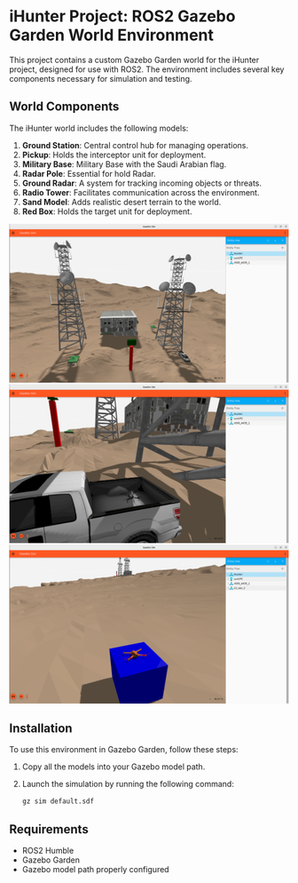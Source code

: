 # iHunter Project: ROS2 Gazebo Garden World Environment

This project contains a custom Gazebo Garden world for the iHunter project, designed for use with ROS2. The environment includes several key components necessary for simulation and testing.

## World Components

The iHunter world includes the following models:

1. **Ground Station**: Central control hub for managing operations.
2. **Pickup**: Holds the interceptor unit for deployment.
3. **Military Base**: Military Base with the Saudi Arabian flag.
4. **Radar Pole**: Essential for hold Radar.
5. **Ground Radar**: A system for tracking incoming objects or threats.
6. **Radio Tower**: Facilitates communication across the environment.
7. **Sand Model**: Adds realistic desert terrain to the world.
8. **Red Box**: Holds the target unit for deployment.

![alt text](<Screenshot from 2024-09-19 11-54-52.png>)
![alt text](<Screenshot from 2024-09-19 11-55-17.png>)
![alt text](<Screenshot from 2024-09-19 11-57-43.png>)

## Installation

To use this environment in Gazebo Garden, follow these steps:

1. Copy all the models into your Gazebo model path.

2. Launch the simulation by running the following command:

    ```bash
    gz sim default.sdf
    ```

## Requirements

- ROS2 Humble
- Gazebo Garden
- Gazebo model path properly configured
